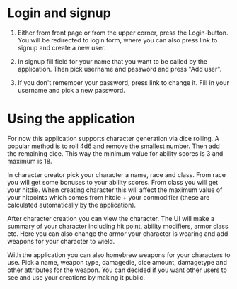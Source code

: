 # Login and signup

1. Either from front page or from the upper corner, press the Login-button. You will be redirected to login form, where you can also press link to signup and create a new user.

2. In signup fill field for your name that you want to be called by the application. Then pick username and password and press "Add user".

3. If you don't remember your password, press link to change it. Fill in your username and pick a new password.

# Using the application
For now this application supports character generation via dice rolling. A popular method is to roll 4d6 and remove the smallest number. Then add the remaining dice. This way the minimum value for ability scores is 3 and maximum is 18.

In character creator pick your character a name, race and class. From race you will get some bonuses to your ability scores. From class you will get your hitdie. When creating character this will affect the maximum value of your hitpoints which comes from hitdie + your conmodifier (these are calculated automatically by the application).

After character creation you can view the character. The UI will make a summary of your character including hit point, ability modifiers, armor class etc. Here you can also change the armor your character is wearing and add weapons for your character to wield.

With the application you can also homebrew weapons for your characters to use. Pick a name, weapon type, damagedie, dice amount, damagetype and other attributes for the weapon. You can decided if you want other users to see and use your creations by making it public. 
